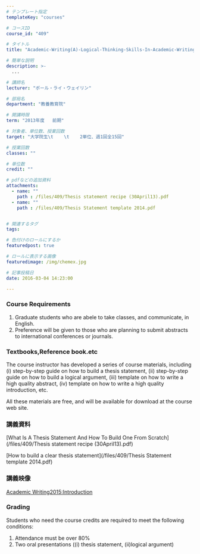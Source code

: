```yaml
---
# テンプレート指定
templateKey: "courses"

# コースID
course_id: "409"

# タイトル
title: "Academic-Writing(A)-Logical-Thinking-Skills-In-Academic-Writing"

# 簡単な説明
description: >-
  ...

# 講師名
lecturer: "ポール・ライ・ウェイリン"

# 部局名
department: "教養教育院"

# 開講時限
term: "2013年度	前期"

# 対象者、単位数、授業回数
target: "大学院生\t    \t    2単位、週1回全15回"

# 授業回数
classes: ""

# 単位数
credit: ""

# pdfなどの追加資料
attachments: 
  - name: "" 
    path : /files/409/Thesis statement recipe (30April13).pdf
  - name: "" 
    path : /files/409/Thesis Statement template 2014.pdf


# 関連するタグ
tags:

# 色付けのロールにするか
featuredpost: true

# ロールに表示する画像
featuredimage: /img/chemex.jpg

# 記事投稿日
date: 2016-03-04 14:23:00

---
```




### Course Requirements

  1. Graduate students who are abele to take classes, and communicate, in English.
  2. Preference will be given to those who are planning to submit abstracts to international conferences or journals.

### Textbooks,Reference book.etc

The course instructor has developed a series of course materials, including (i) step-by-step guide on how to build a thesis statement, (ii) step-by-step guide on how to build a logical argument, (iii) template on how to write a high quality abstract, (iv) template on how to write a high quality introduction, etc.

All these materials are free, and will be available for download at the course web site.

### 講義資料


[What Is A Thesis Statement And How To Build One From Scratch](/files/409/Thesis statement recipe (30April13).pdf) 

[How to build a clear thesis statement](/files/409/Thesis Statement template 2014.pdf) 

### 講義映像

 [Academic Writing2015:Introduction](http://nuvideo.media.nagoya-u.ac.jp/embed/4f48418da449dfbbc561ecf755d688fc3b4a7144)

### Grading

Students who need the course credits are required to meet the following conditions:

  1. Attendance must be over 80%
  2. Two oral presentations ((i) thesis statement, (ii)logical argument)
